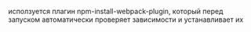 
исползуется плагин npm-install-webpack-plugin, который перед запуском автоматически проверяет зависимости и устанавливает их
